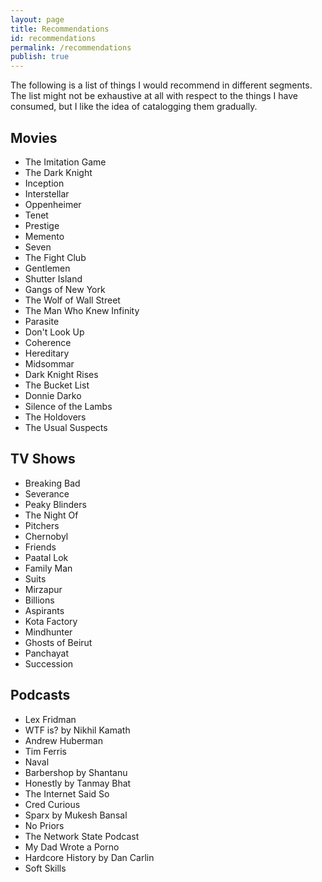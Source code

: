 ```yaml
---
layout: page
title: Recommendations
id: recommendations
permalink: /recommendations
publish: true
---
```


The following is a list of things I would recommend in different segments. The list might not be exhaustive at all with respect to the things I have consumed, but I like the idea of catalogging them gradually.

## Movies
- The Imitation Game
- The Dark Knight
- Inception
- Interstellar
- Oppenheimer
- Tenet
- Prestige
- Memento
- Seven
- The Fight Club
- Gentlemen
- Shutter Island
- Gangs of New York
- The Wolf of Wall Street
- The Man Who Knew Infinity
- Parasite
- Don't Look Up
- Coherence
- Hereditary
- Midsommar
- Dark Knight Rises
- The Bucket List
- Donnie Darko
- Silence of the Lambs
- The Holdovers
- The Usual Suspects

## TV Shows
- Breaking Bad
- Severance
- Peaky Blinders
- The Night Of
- Pitchers
- Chernobyl
- Friends
- Paatal Lok
- Family Man
- Suits
- Mirzapur
- Billions
- Aspirants
- Kota Factory
- Mindhunter
- Ghosts of Beirut
- Panchayat
- Succession

## Podcasts
- Lex Fridman
- WTF is? by Nikhil Kamath
- Andrew Huberman
- Tim Ferris
- Naval
- Barbershop by Shantanu
- Honestly by Tanmay Bhat
- The Internet Said So
- Cred Curious
- Sparx by Mukesh Bansal
- No Priors 
- The Network State Podcast 
- My Dad Wrote a Porno 
- Hardcore History by Dan Carlin 
- Soft Skills
